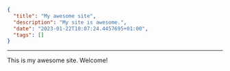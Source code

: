 ```json
{
  "title": "My awesome site",
  "description": "My site is awesome.",
  "date": "2023-01-22T10:07:24.4457695+01:00",
  "tags": []
}
```
***

This is my awesome site. Welcome!
